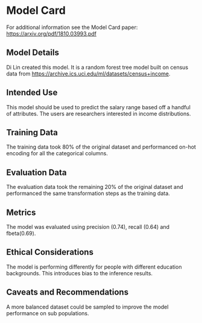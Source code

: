 # Model Card

For additional information see the Model Card paper: https://arxiv.org/pdf/1810.03993.pdf

## Model Details
Di Lin created this model. It is a random forest tree model built on census data from https://archive.ics.uci.edu/ml/datasets/census+income.

## Intended Use
This model should be used to predict the salary range based off a handful of attributes. The users are researchers interested in income distributions.

## Training Data
The training data took 80% of the original dataset and performanced on-hot encoding for all the categorical columns.

## Evaluation Data
The evaluation data took the remaining 20% of the original dataset and performanced the same transformation steps as the training data.

## Metrics
The model was evaluated using precision (0.74), recall (0.64) and fbeta(0.69).

## Ethical Considerations
The model is performing differently for people with different education backgrounds. This introduces bias to the inference results.

## Caveats and Recommendations
A more balanced dataset could be sampled to improve the model performance on sub populations.
